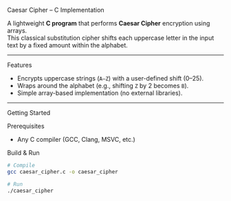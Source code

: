 Caesar Cipher – C Implementation

A lightweight **C program** that performs **Caesar Cipher** encryption using arrays.  
This classical substitution cipher shifts each uppercase letter in the input text by a fixed amount within the alphabet.

---

 Features
- Encrypts uppercase strings (`A–Z`) with a user-defined shift (0–25).
- Wraps around the alphabet (e.g., shifting `Z` by 2 becomes `B`).
- Simple array-based implementation (no external libraries).

---

 Getting Started

 Prerequisites
- Any C compiler (GCC, Clang, MSVC, etc.)

 Build & Run
```bash
# Compile
gcc caesar_cipher.c -o caesar_cipher

# Run
./caesar_cipher
